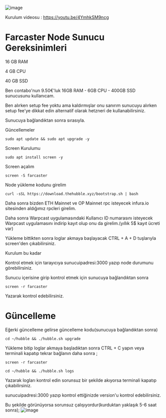 ![image](https://github.com/DoganSoley/farcaster-node/assets/110679236/0db04e12-cd8d-4738-94b3-1dcf6d0294ff)

Kurulum videosu : https://youtu.be/4YmhkSM9ncg

# Farcaster Node Sunucu Gereksinimleri

16 GB RAM

4 GB CPU

40 GB SSD

Ben contabo'nun 9.50€'luk 16GB RAM - 6GB CPU - 400GB SSD sunucusunu kullanıcam.

Ben alırken setup fee yoktu ama kaldırmışlar onu sanırım sunucuyu alırken setup fee'ye dikkat edin alternatif olarak hetzneri de kullanabilirsiniz.

Sunucuya bağlandıktan sonra sırasıyla.

Güncellemeler

```
sudo apt update && sudo apt upgrade -y 
``` 

Screen Kurulumu

```
sudo apt install screen -y 
```
Screen açalım
```
screen -S farcaster
```
Node yükleme kodunu girelim 

```
curl -sSL https://download.thehubble.xyz/bootstrap.sh | bash
```

Daha sonra bizden ETH Mainnet ve OP Mainnet rpc isteyecek infura.io sitesinden aldığımız rpcleri girelim.

Daha sonra Warpcast uygulamasındaki Kullanıcı ID numarasını isteyecek Warpcast uygulamasını indirip kayıt olup onu da girelim.(yıllık 5$ kayıt ücreti var)

Yükleme bittikten sonra loglar akmaya başlayacak CTRL + A + D tuşlarıyla screen'den çıkabilirsiniz.

Kurulum bu kadar 

Kontrol etmek için tarayıcıya sunucuipadresi:3000 yazıp node durumunu görebilirsiniz.

Sunucu içerisine girip kontrol etmek için sunucuya bağlandıktan sonra 
```
screen -r farcaster
```
Yazarak kontrol edebilirsiniz.


# Güncelleme

Eğerki güncelleme gelirse güncelleme kodu(sunucuya bağlandıktan sonra)

```
cd ~/hubble && ./hubble.sh upgrade
```
Yükleme bitip loglar akmaya başladıktan sonra CTRL + C yapın veya terminali kapatıp tekrar bağlanın daha sonra ;
```
screen -r farcaster
```
```
cd ~/hubble && ./hubble.sh logs
```

Yazarak logları kontrol edin sorunsuz bir şekilde akıyorsa terminali kapatıp çıkabilirsiniz.

sunucuipadresi:3000 yazıp kontrol ettiğinizde version'u kontrol edebilirsiniz.


Bu şekilde görünüyorsa sorunsuz çalışıyordur(kurduktan yaklaşık 5-6 saat sonra);
![image](https://github.com/DoganSoley/farcaster-node/assets/110679236/cc88de5f-f2ba-45e4-8114-59da93da4122)

